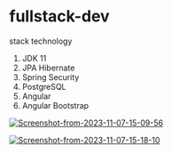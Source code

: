 # fullstack-dev

stack technology
1. JDK 11
2. JPA Hibernate
3. Spring Security
4. PostgreSQL
5. Angular
6. Angular Bootstrap

<a href="https://ibb.co/gtnbLVg"><img src="https://i.ibb.co/c2mKSLT/Screenshot-from-2023-11-07-15-09-56.png" alt="Screenshot-from-2023-11-07-15-09-56" border="0"></a>

<a href="https://ibb.co/0FJ7QPF"><img src="https://i.ibb.co/HxgSXmx/Screenshot-from-2023-11-07-15-18-10.png" alt="Screenshot-from-2023-11-07-15-18-10" border="0"></a>
